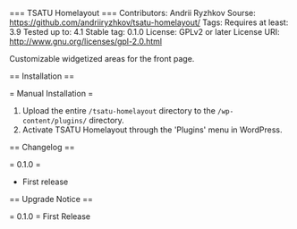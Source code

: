 === TSATU Homelayout ===
Contributors:      Andrii Ryzhkov
Sourse:            https://github.com/andriiryzhkov/tsatu-homelayout/
Tags: 
Requires at least: 3.9
Tested up to:      4.1
Stable tag:        0.1.0
License:           GPLv2 or later
License URI:       http://www.gnu.org/licenses/gpl-2.0.html

Customizable widgetized areas for the front page.

== Installation ==

= Manual Installation =

1. Upload the entire `/tsatu-homelayout` directory to the `/wp-content/plugins/` directory.
2. Activate TSATU Homelayout through the 'Plugins' menu in WordPress.

== Changelog ==

= 0.1.0 =
* First release

== Upgrade Notice ==

= 0.1.0 =
First Release
